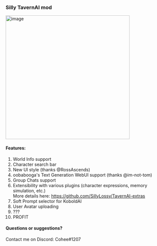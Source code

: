 ### Silly TavernAI mod

<img width="400" alt="image" src="https://user-images.githubusercontent.com/18619528/224549531-ab30db22-fe33-49c5-81a8-945c543a1e05.png">


#### Features:
1. World Info support
1. Character search bar
1. New UI style (thanks @RossAscends)
1. oobabooga's Text Generation WebUI support (thanks @im-not-tom)
1. Group Chats support
1. Extensibility with various plugins (character expressions, memory simulation, etc.)<br>More details here: https://github.com/SillyLossy/TavernAI-extras
1. Soft Prompt selector for KoboldAI
1. User Avatar uploading
1. ???
1. PROFIT

#### Questions or suggestions?
Contact me on Discord: Cohee#1207
